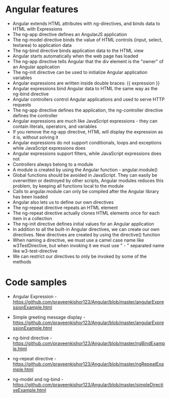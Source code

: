 # Angular features

* Angular extends HTML attributes with ng-directives, and binds data to HTML with Expressions
* The ng-app directive defines an AngularJS application
* The ng-model directive binds the value of HTML controls (input, select, textarea) to application data
* The ng-bind directive binds application data to the HTML view
* Angular starts automatically when the web page has loaded
* The ng-app directive tells Angular that the div element is the "owner" of an Angular application
* The ng-init directive can be used to initialize Angular application variables
* Angular expressions are written inside double braces: {{ expression }}
* Angular expressions bind Angular data to HTML the same way as the ng-bind directive
* Angular controllers control Angular applications and used to serve HTTP requests
* The ng-app directive defines the application, the ng-controller directive defines the controller
* Angular expressions are much like JavaScript expressions - they can contain literals, operators, and variables
* If you remove the ng-app directive, HTML will display the expression as it is, without solving it
* Angular expressions do not support conditionals, loops and exceptions while JavaScript expressions does
* Angular expressions support filters, while JavaScript expressions does not
* Controllers always belong to a module
* A module is created by using the Angular function - angular.module()
* Global functions should be avoided in JavaScript. They can easily be overwritten or destroyed by other scripts, Angular modules reduces this problem, by keeping all functions local to the module
* Calls to angular.module can only be compiled after the Angular library has been loaded
* Angular also lets us to define our own directives
* The ng-repeat directive repeats an HTML element
* The ng-repeat directive actually clones HTML elements once for each item in a collection
* The ng-init directive defines initial values for an Angular application
* In addition to all the built-in Angular directives, we can create our own directives. New directives are created by using the directive() function
* When naming a directive, we must use a camel case name like w3TestDirective, but when invoking it we must use " - " separated name like w3-test-directive
* We can restrict our directives to only be invoked by some of the methods


# Code samples

* Angular Expression - https://github.com/praveenkishor123/Angular/blob/master/angularExpressionExample.html

* Simple greeting message display - https://github.com/praveenkishor123/Angular/blob/master/angularExpressionExample.html

* ng-bind directive - https://github.com/praveenkishor123/Angular/blob/master/ngBindExample.html

* ng-repeat directive - https://github.com/praveenkishor123/Angular/blob/master/ngRepeatExample.html

* ng-model and ng-bind - https://github.com/praveenkishor123/Angular/blob/master/simpleDirectiveExample.html

